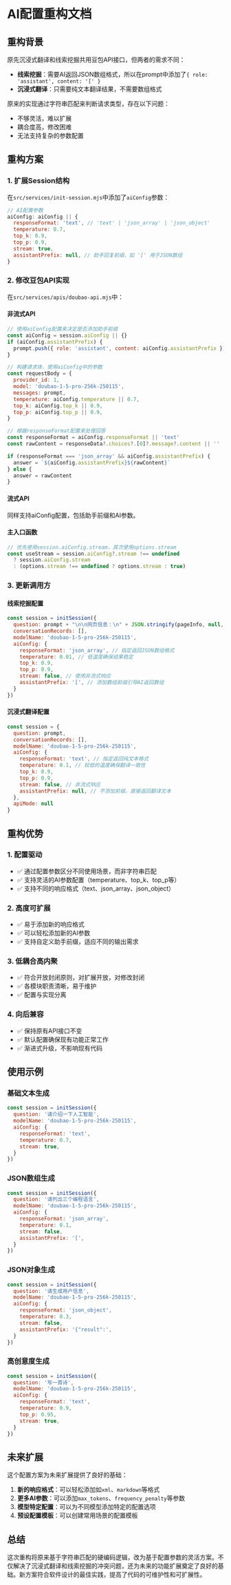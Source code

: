 # AI配置重构文档

## 重构背景

原先沉浸式翻译和线索挖掘共用豆包API接口，但两者的需求不同：
- **线索挖掘**：需要AI返回JSON数组格式，所以在prompt中添加了`{ role: 'assistant', content: '[' }`
- **沉浸式翻译**：只需要纯文本翻译结果，不需要数组格式

原来的实现通过字符串匹配来判断请求类型，存在以下问题：
- 不够灵活，难以扩展
- 耦合度高，修改困难
- 无法支持复杂的参数配置

## 重构方案

### 1. 扩展Session结构

在`src/services/init-session.mjs`中添加了`aiConfig`参数：

```javascript
// AI配置参数
aiConfig: aiConfig || {
  responseFormat: 'text', // 'text' | 'json_array' | 'json_object'
  temperature: 0.7,
  top_k: 0.9,
  top_p: 0.9,
  stream: true,
  assistantPrefix: null, // 助手回复前缀，如 '[' 用于JSON数组
}
```

### 2. 修改豆包API实现

在`src/services/apis/doubao-api.mjs`中：

#### 非流式API
```javascript
// 使用aiConfig配置来决定是否添加助手前缀
const aiConfig = session.aiConfig || {}
if (aiConfig.assistantPrefix) {
  prompt.push({ role: 'assistant', content: aiConfig.assistantPrefix })
}

// 构建请求体，使用aiConfig中的参数
const requestBody = {
  provider_id: 1,
  model: 'doubao-1-5-pro-256k-250115',
  messages: prompt,
  temperature: aiConfig.temperature || 0.7,
  top_k: aiConfig.top_k || 0.9,
  top_p: aiConfig.top_p || 0.9,
}

// 根据responseFormat配置来处理回答
const responseFormat = aiConfig.responseFormat || 'text'
const rawContent = responseData?.choices?.[0]?.message?.content || ''

if (responseFormat === 'json_array' && aiConfig.assistantPrefix) {
  answer = `${aiConfig.assistantPrefix}${rawContent}`
} else {
  answer = rawContent
}
```

#### 流式API
同样支持aiConfig配置，包括助手前缀和AI参数。

#### 主入口函数
```javascript
// 优先使用session.aiConfig.stream，其次使用options.stream
const useStream = session.aiConfig?.stream !== undefined 
  ? session.aiConfig.stream 
  : (options.stream !== undefined ? options.stream : true)
```

### 3. 更新调用方

#### 线索挖掘配置
```javascript
const session = initSession({
  question: prompt + "\n\n网页信息：\n" + JSON.stringify(pageInfo, null, 2),
  conversationRecords: [],
  modelName: 'doubao-1-5-pro-256k-250115',
  aiConfig: {
    responseFormat: 'json_array', // 指定返回JSON数组格式
    temperature: 0.01, // 低温度确保结果稳定
    top_k: 0.9,
    top_p: 0.9,
    stream: false, // 使用非流式响应
    assistantPrefix: '[', // 添加数组前缀引导AI返回数组
  }
})
```

#### 沉浸式翻译配置
```javascript
const session = {
  question: prompt,
  conversationRecords: [],
  modelName: 'doubao-1-5-pro-256k-250115',
  aiConfig: {
    responseFormat: 'text', // 指定返回纯文本格式
    temperature: 0.1, // 较低的温度确保翻译一致性
    top_k: 0.9,
    top_p: 0.9,
    stream: false, // 非流式响应
    assistantPrefix: null, // 不添加前缀，直接返回翻译文本
  },
  apiMode: null
}
```

## 重构优势

### 1. 配置驱动
- ✅ 通过配置参数区分不同使用场景，而非字符串匹配
- ✅ 支持灵活的AI参数配置（temperature、top_k、top_p等）
- ✅ 支持不同的响应格式（text、json_array、json_object）

### 2. 高度可扩展
- ✅ 易于添加新的响应格式
- ✅ 可以轻松添加新的AI参数
- ✅ 支持自定义助手前缀，适应不同的输出需求

### 3. 低耦合高内聚
- ✅ 符合开放封闭原则，对扩展开放，对修改封闭
- ✅ 各模块职责清晰，易于维护
- ✅ 配置与实现分离

### 4. 向后兼容
- ✅ 保持原有API接口不变
- ✅ 默认配置确保现有功能正常工作
- ✅ 渐进式升级，不影响现有代码

## 使用示例

### 基础文本生成
```javascript
const session = initSession({
  question: '请介绍一下人工智能',
  modelName: 'doubao-1-5-pro-256k-250115',
  aiConfig: {
    responseFormat: 'text',
    temperature: 0.7,
    stream: true,
  }
})
```

### JSON数组生成
```javascript
const session = initSession({
  question: '请列出三个编程语言',
  modelName: 'doubao-1-5-pro-256k-250115',
  aiConfig: {
    responseFormat: 'json_array',
    temperature: 0.1,
    stream: false,
    assistantPrefix: '[',
  }
})
```

### JSON对象生成
```javascript
const session = initSession({
  question: '请生成用户信息',
  modelName: 'doubao-1-5-pro-256k-250115',
  aiConfig: {
    responseFormat: 'json_object',
    temperature: 0.3,
    stream: false,
    assistantPrefix: '{"result":',
  }
})
```

### 高创意度生成
```javascript
const session = initSession({
  question: '写一首诗',
  modelName: 'doubao-1-5-pro-256k-250115',
  aiConfig: {
    responseFormat: 'text',
    temperature: 0.9,
    top_p: 0.95,
    stream: true,
  }
})
```

## 未来扩展

这个配置方案为未来扩展提供了良好的基础：

1. **新的响应格式**：可以轻松添加如`xml`、`markdown`等格式
2. **更多AI参数**：可以添加`max_tokens`、`frequency_penalty`等参数
3. **模型特定配置**：可以为不同模型添加特定的配置选项
4. **预设配置模板**：可以创建常用场景的配置模板

## 总结

这次重构将原来基于字符串匹配的硬编码逻辑，改为基于配置参数的灵活方案。不仅解决了沉浸式翻译和线索挖掘的冲突问题，还为未来的功能扩展奠定了良好的基础。新方案符合软件设计的最佳实践，提高了代码的可维护性和可扩展性。 